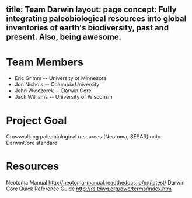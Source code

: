 title: Team Darwin
layout: page
concept: Fully integrating paleobiological resources into global inventories of earth's biodiversity, past and present. Also, being awesome.
---

# Team Members

  * Eric Grimm -- University of Minnesota
  * Jon Nichols -- Columbia University
  * John Wieczorek -- Darwin Core
  * Jack Williams -- University of Wisconsin
  
# Project Goal
Crosswalking paleobiological resources (Neotoma, SESAR) onto DarwinCore standard

# Resources
Neotoma Manual
http://neotoma-manual.readthedocs.io/en/latest/
Darwin Core Quick Reference Guide
<a>http://rs.tdwg.org/dwc/terms/index.htm</a>
